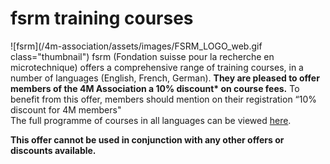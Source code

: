 # fsrm training courses

![fsrm](/4m-association/assets/images/FSRM_LOGO_web.gif class="thumbnail")
fsrm (Fondation suisse pour la recherche en microtechnique) offers a comprehensive range of training courses, in a number of languages (English, French, German). <b>They are pleased to offer members of the 4M Association a 10% discount* on course fees.</b> To benefit from this offer, members should mention on their registration “10% discount for 4M members"  
The full programme of courses in all languages can be viewed [here](http://www.fsrm.ch/e/formAgenda.php).   

**This offer cannot be used in conjunction with any other offers or discounts available.**

 

 